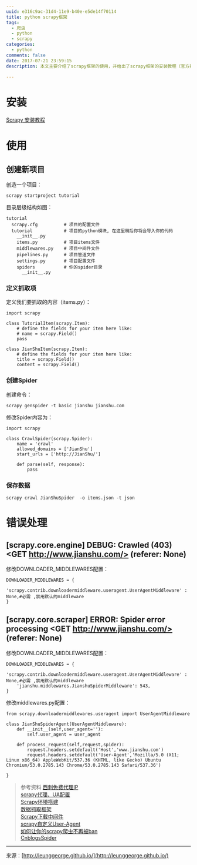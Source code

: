 ```yaml
---
uuid: e316c9ac-31d4-11e9-b40e-e5de14f70114
title: python scrapy框架
tags:
  - 爬虫
  - python
  - scrapy
categories:
  - python
comments: false
date: 2017-07-21 23:59:15
description: 本文主要介绍了scrapy框架的使用，并给出了scrapy框架的安装教程（官方指南）。 
 
---
```


# 安装

[Scrapy 安装教程](http://scrapy-chs.readthedocs.io/zh_CN/latest/intro/install.html)

# 使用
## 创建新项目
创造一个项目：  

```
scrapy startproject tutorial
```
目录层级结构如图：  

```
tutorial 
  scrapy.cfg          # 项目的配置文件
  tutorial            # 项目的python模块, 在这里稍后你将会导入你的代码
    __init__.py       
    items.py          # 项目items文件
    middlewares.py    # 项目中间件文件
    pipelines.py      # 项目管道文件
    settings.py       # 项目配置文件
    spiders           # 你的spider目录
      __init__.py     
```

### 定义抓取项
定义我们要抓取的内容（items.py）： 

```
import scrapy

class TutorialItem(scrapy.Item):
    # define the fields for your item here like:
    # name = scrapy.Field()
    pass

class JianShuItem(scrapy.Item):
    # define the fields for your item here like:
    title = scrapy.Field()
    content = scrapy.Field()    
```
### 创建Spider
创建命令：

```
scrapy genspider -t basic jianshu jianshu.com
```

修改Spider内容为：

```
import scrapy

class CrawlSpider(scrapy.Spider):
    name = 'crawl'
    allowed_domains = ['JianShu']
    start_urls = ['http://JianShu/']

    def parse(self, response):
        pass
```

### 保存数据

```
scrapy crawl JianShuSpider  -o items.json -t json
```

# 错误处理
## [scrapy.core.engine] DEBUG: Crawled (403) <GET http://www.jianshu.com/> (referer: None)
修改DOWNLOADER_MIDDLEWARES配置：

```
DOWNLOADER_MIDDLEWARES = {
    'scrapy.contrib.downloadermiddleware.useragent.UserAgentMiddleware' : None,#必需 ,禁用默认的middleware
}
```

## [scrapy.core.scraper] ERROR: Spider error processing <GET http://www.jianshu.com/> (referer: None)
修改DOWNLOADER_MIDDLEWARES配置：

```
DOWNLOADER_MIDDLEWARES = {
    'scrapy.contrib.downloadermiddleware.useragent.UserAgentMiddleware' : None,#必需 ,禁用默认的middleware
    'jianshu.middlewares.JianshuSpiderMiddleware': 543,
}
```

修改middlewares.py配置：

```
from scrapy.downloadermiddlewares.useragent import UserAgentMiddleware

class JianShuSpiderAgent(UserAgentMiddleware):
    def __init__(self,user_agent=''):
        self.user_agent = user_agent

    def process_request(self,request,spider):
        request.headers.setdefault('Host','www.jianshu.com')
        request.headers.setdefault('User-Agent','Mozilla/5.0 (X11; Linux x86_64) AppleWebKit/537.36 (KHTML, like Gecko) Ubuntu Chromium/53.0.2785.143 Chrome/53.0.2785.143 Safari/537.36')

}
```




> 参考资料
> [西刺免费代理IP](http://www.xicidaili.com/)  
> [scrapy代理、UA配置](http://www.cnblogs.com/rwxwsblog/p/4575894.html?utm_source=tuicool&utm_medium=referral)  
> [Scrapy环境搭建](http://agroup.baidu.com/media/md/article/78144)  
> [数据抓取框架](http://agroup.baidu.com/searchwar/md/article/155920)  
> [Scrapy下载中间件](http://www.jianshu.com/p/1352fb39bd94)  
> [scrapy自定义User-Agent](http://www.jianshu.com/p/0f39f9ca37d5)  
> [如何让你的scrapy爬虫不再被ban](http://www.cnblogs.com/rwxwsblog/p/4575894.html?utm_source=tuicool&utm_medium=referral)  
> [CnblogsSpider](https://github.com/jackgitgz/CnblogsSpider/blob/master/cnblogs/settings.py)

---
<link rel="stylesheet" href="http://yandex.st/highlightjs/6.1/styles/default.min.css">
<script src="http://yandex.st/highlightjs/6.1/highlight.min.js"></script>
<script>
hljs.tabReplace = ' ';
hljs.initHighlightingOnLoad();
</script>


来源：[http://leunggeorge.github.io/](http://leunggeorge.github.io/)  
